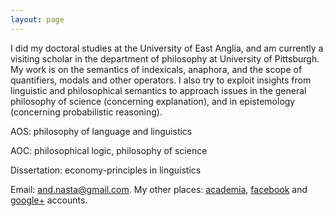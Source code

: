 ```yaml
---
layout: page
---
```



I did my doctoral studies at the University of East Anglia, and am currently a visiting scholar in the department of philosophy at University of Pittsburgh.  
My work is on the semantics of indexicals, anaphora, and the scope of quantifiers, modals and other operators. I also try to exploit insights from linguistic and philosophical semantics to approach issues in the general philosophy of science (concerning explanation), and in epistemology (concerning probabilistic reasoning). 

AOS: philosophy of language and linguistics 

AOC: philosophical logic, philosophy of science

Dissertation: economy-principles in linguistics

Email: [and.nasta@gmail.com][]. My other places: [academia][],
[facebook][] and [google+][] accounts.

  [UEA]: https://www.uea.ac.uk/philosophy/home
  [Pitt]: http://www.philosophy.pitt.edu/
  [and.nasta@gmail.com]: mailto:and.nasta@gmail.com?Subject=Hello

  [academia]: http://eastanglia.academia.edu/AndreiNasta
  [facebook]: http://en-gb.facebook.com/andrei.nasta "Andrei Nasta"
  [google+]: https://plus.google.com/108582283382742199962?prsrc=3
